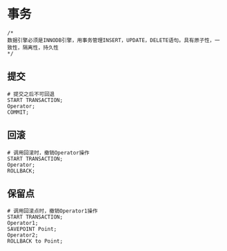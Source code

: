 # 事务

``` Mysql
/*
数据引擎必须是INNODB引擎，用事务管理INSERT，UPDATE，DELETE语句。具有原子性，一致性，隔离性，持久性
*/
```

## 提交

``` Mysql
# 提交之后不可回退
START TRANSACTION;
Operator;
COMMIT;
```

## 回滚

``` Mysql
# 调用回滚时，撤销Operator操作
START TRANSACTION;
Operator;
ROLLBACK;
```

## 保留点

``` Mysql
# 调用回滚点时，撤销Operator1操作
START TRANSACTION;
Operator1;
SAVEPOINT Point;
Operator2;
ROLLBACK to Point;
```
